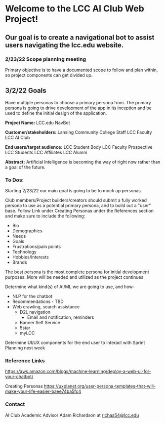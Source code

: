 # Welcome to the LCC AI Club Web Project!
## Our goal is to create a navigational bot to assist users navigating the lcc.edu website.

### 2/23/22 Scope planning meeting

Primary objective is to have a documented scope to follow and plan within, so project components can get divided up.

## 3/2/22 Goals

Have multiple personas to choose a primary persona from.
The primary persona is going to drive development of the app in its inception and be used to define the initial design of the application.



**Project Name:**
LCC.edu NavBot


**Customer/stakeholders:**
Lansing Community College Staff
LCC Faculty
LCC AI Club


**End users/target audience:**
LCC Student Body
LCC Faculty
Prospective LCC Students
LCC Affiliates
LCC Alumni

**Abstract:**
Artificial Intelligence is becoming the way of right now rather than a goal of the future.  



### **To Dos:**
Starting 2/23/22 our main goal is going to be to mock up personas 

Club members/Project builders/creators should submit a fully worked persona to use as a potential primary persona, and to build out a "user" base.
Follow Link under Creating Personas under the References section and make sure to include the following:
 - Bio
 - Demographics
 - Needs
 - Goals
 - Frustrations/pain points
 - Technology
 - Hobbies/Interests
 - Brands

The best persona is the most complete persona for initial development purposes. More will be needed and utilized as the project continues

Determine what kind(s) of AI/ML we are going to use, and how- 
  - NLP for the chatbot
  - Recommendations - TBD
  - Web crawling, search assistance
    - D2L navigation
      - Email and notification, reminders
    - Banner Self Service
    - 5star
    - myLCC
    
Determine UI/UX components for the end user to interact with
Sprint Planning next week

### Reference Links

https://aws.amazon.com/blogs/machine-learning/deploy-a-web-ui-for-your-chatbot/

Creating Personas
https://uxplanet.org/user-persona-templates-that-will-make-your-life-easier-baee74ba5fc4

### Contact 
  AI Club Academic Advisor Adam Richardson at 
  richaa54@lcc.edu

